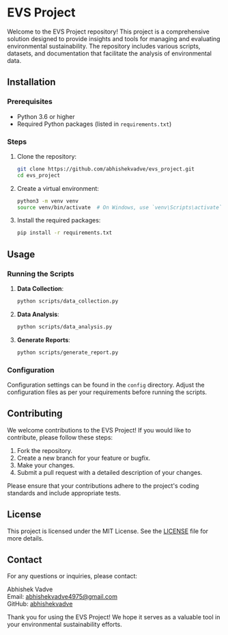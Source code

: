 # EVS Project

Welcome to the EVS Project repository! This project is a comprehensive solution designed to provide insights and tools for managing and evaluating environmental sustainability. The repository includes various scripts, datasets, and documentation that facilitate the analysis of environmental data.


## Installation

### Prerequisites

- Python 3.6 or higher
- Required Python packages (listed in `requirements.txt`)

### Steps

1. Clone the repository:
    ```bash
    git clone https://github.com/abhishekvadve/evs_project.git
    cd evs_project
    ```

2. Create a virtual environment:
    ```bash
    python3 -m venv venv
    source venv/bin/activate  # On Windows, use `venv\Scripts\activate`
    ```

3. Install the required packages:
    ```bash
    pip install -r requirements.txt
    ```

## Usage

### Running the Scripts

1. **Data Collection**:
    ```bash
    python scripts/data_collection.py
    ```

2. **Data Analysis**:
    ```bash
    python scripts/data_analysis.py
    ```

3. **Generate Reports**:
    ```bash
    python scripts/generate_report.py
    ```

### Configuration

Configuration settings can be found in the `config` directory. Adjust the configuration files as per your requirements before running the scripts.

## Contributing

We welcome contributions to the EVS Project! If you would like to contribute, please follow these steps:

1. Fork the repository.
2. Create a new branch for your feature or bugfix.
3. Make your changes.
4. Submit a pull request with a detailed description of your changes.

Please ensure that your contributions adhere to the project's coding standards and include appropriate tests.

## License

This project is licensed under the MIT License. See the [LICENSE](LICENSE) file for more details.

## Contact

For any questions or inquiries, please contact:

Abhishek Vadve  
Email: [abhishekvadve4975@gmail.com](mailto:abhishekvadve4975@gmail.com.com)  
GitHub: [abhishekvadve](https://github.com/abhishekvadve)

Thank you for using the EVS Project! We hope it serves as a valuable tool in your environmental sustainability efforts.
